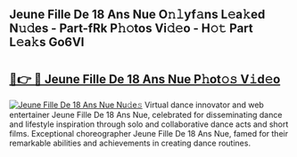 ## Jeune Fille De 18 Ans Nue O𝚗𝚕yf𝚊ns L𝚎a𝚔ed N𝚞𝚍es - Part-fRk P𝚑𝚘tos Vi𝚍𝚎o - H𝚘𝚝 Part L𝚎a𝚔s Go6VI

# <h2><a href="http://kf1rrh.oniu.top/?m=Jeune+Fille+De+18+Ans+Nue">🔗👉 🔴 Jeune Fille De 18 Ans Nue P𝚑ot𝚘𝚜 V𝚒d𝚎o</a></h2>

[![Jeune Fille De 18 Ans Nue Nu𝚍e𝚜](https://i.imgur.com/0qMVB7G.gif)](http://kf1rrh.oniu.top/?m=Jeune+Fille+De+18+Ans+Nue)
Virtual dance innovator and web entertainer Jeune Fille De 18 Ans Nue, celebrated for disseminating dance and lifestyle inspiration through solo and collaborative dance acts and short films. Exceptional choreographer Jeune Fille De 18 Ans Nue, famed for their remarkable abilities and achievements in creating dance routines.  
